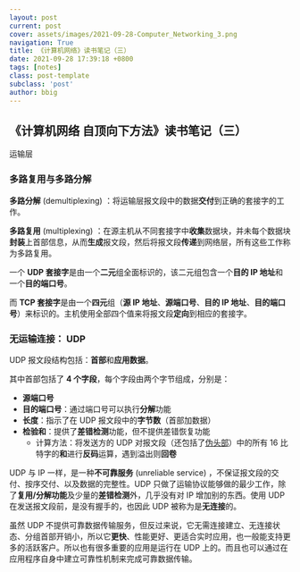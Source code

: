 ```yaml
---
layout: post
current: post
cover: assets/images/2021-09-28-Computer_Networking_3.png
navigation: True
title: 《计算机网络》读书笔记（三）
date: 2021-09-28 17:39:18 +0800
tags: [notes]
class: post-template
subclass: 'post'
author: bbig
---
```


##  《计算机网络 自顶向下方法》读书笔记（三）

运输层



### 多路复用与多路分解

**多路分解** (demultiplexing) ：将运输层报文段中的数据**交付**到正确的套接字的工作。

**多路复用** (multiplexing) ：在源主机从不同套接字中**收集**数据块，并未每个数据块**封装**上首部信息，从而**生成**报文段，然后将报文段**传递**到网络层，所有这些工作称为多路复用。

一个 **UDP 套接字**是由一个**二元**组全面标识的，该二元组包含一个**目的 IP 地址**和一个**目的端口号**。

而 **TCP 套接字**是由一个**四元**组（**源 IP 地址**、**源端口号**、**目的 IP 地址**、**目的端口号**）来标识的。主机使用全部四个值来将报文段**定向**到相应的套接字。



### 无运输连接： UDP

UDP 报文段结构包括：**首部**和**应用数据**。

其中首部包括了 **4 个字段**，每个字段由两个字节组成，分别是：

+ **源端口号**
+ **目的端口号**：通过端口号可以执行**分解**功能
+ **长度**：指示了在 UDP 报文段中的**字节数**（首部加数据）
+ **检验和**：提供了**差错检测**功能，但不提供差错恢复功能
  + 计算方法：将发送方的 UDP 对报文段（还包括了[伪头部](https://en.wikipedia.org/wiki/User_Datagram_Protocol#IPv4_pseudo_header)）中的所有 16 比特字的**和**进行**反码**运算，遇到溢出则**回卷**

UDP 与 IP 一样，是一种**不可靠服务** (unreliable service) ，不保证报文段的交付、按序交付、以及数据的完整性。UDP 只做了运输协议能够做的最少工作，除了**复用/分解功能**及少量的**差错检测**外，几乎没有对 IP 增加别的东西。使用 UDP 在发送报文段前，是没有握手的，也因此 UDP 被称为是**无连接**的。

虽然 UDP 不提供可靠数据传输服务，但反过来说，它无需连接建立、无连接状态、分组首部开销小，所以它**更快**、性能更好、更适合实时应用，也一般能支持更多的活跃客户。所以也有很多重要的应用是运行在 UDP 上的。而且也可以通过在应用程序自身中建立可靠性机制来完成可靠数据传输。

